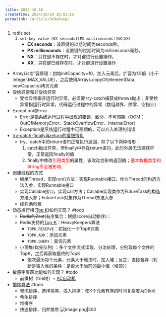 ```yaml
---
title: 2024-10-16
createTime: 2024/10/24 20:01:16
permalink: /article/3e9w8uep/
---
```

1. redis set
	1. `set key value [EX seconds][PX milliseconds][NX|XX]`
		- ‌**EX seconds**‌：设置键的过期时间为seconds秒。
		- ‌**PX milliseconds**‌：设置键的过期时间为milliseconds毫秒。
		- ‌**NX**‌：只在键不存在时，才对键进行设置操作。
		- ‌**XX**‌：只在键已经存在时，才对键进行设置操作
- ArrayList扩容原理：初始initCapacity=10，加入元素后，扩容为1.5倍（小于Integer.MAX_VALUE），之后使用Arrays.copyOf(elementData, newCapacity)拷贝元素
- 受检‌异常和非受检异常
	- 受检异常指非运行时异常，必须要 try-catch捕获或throws抛出；非受检异常指运行时异常，代码运行过程中的异常（数组越界、除零、空指针）
- Exception和Error
	- Error是指系统运行过程中出现的错误，致命，不可预期（OOM：OutOfMemoryError、StackOverflowError、InternalError）
	- Exception是系统运行过程中可预期的，可以介入处理的错误
- [try-catch-finally与return的爱恨情仇](https://blog.csdn.net/SUNxiaodui/article/details/113868116)
	- try、catch中的return语句正常执行返回，除了以下两种情形：
		1. catch抛出异常，但finally中存在return语句，此时外层无法捕获异常，正常返回finally的值
		2. finally中修改<font color="#ff0000">引用类型</font>的属性，该改动会影响返回值；<font color="#ff0000">基本数据类型和String不会被影响</font>
- 创建线程的方式
	- 继承Thread，实现run()方法；实现Runnable接口，作为Thread的构造方法入参，实现Runnable接口
	- 实现Callable接口，实现call方法；Callable实现类作为FutureTask的构造方法入参；FutureTask对象作为Thread方法入参
	- 线程池创建
- 动态排行榜([Top K](https://juejin.cn/post/6844903864588582919?from=search-suggest))如何实现？ #todo
	- ~~Redis的Zset~~(有序集合：根据score自动排序)：
	- Redis支持的[Top-K](https://redis.io/docs/latest/commands/?name=top)：HeavyKeepers算法
		- `TOPK.RESERVE`：初始化一个TopK对象
		- `TOPK.ADD`：添加元素
		- `TOPK.QUERY`：查询元素
	-  小顶堆(优先队列) ：多个文件流式读取，分治处理，分别取每个文件的TopK，之后再获取最终的TopK
		- 依次遍历每个元素，元素大于堆顶时，加入堆；反之，直接舍弃（判断是否入堆的条件：是否大于当前的最小值（堆顶））
- 敏感字屏蔽功能如何实现？ #todo
	- 前缀树（trie树）+ [AC自动机](https://oi-wiki.org/string/ac-automaton/)
- [排序算法](https://blog.csdn.net/qq_54693844/article/details/136658836) #todo 
	- 冒泡排序、选择排序、插入排序：使K个元素有序的时间复杂度为O(kn)
	- 希尔排序
	- 堆排序
	- 快速排序、归并排序
![image.png|500](https://raw.gitmirror.com/jiuxi521/typora/master/202410162003128.png)
